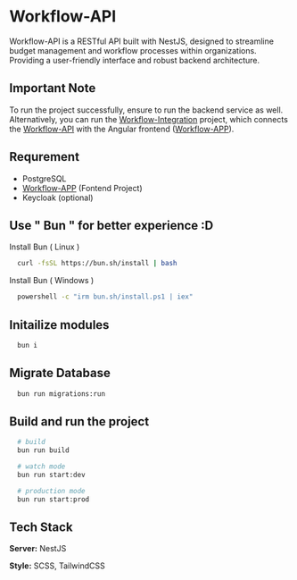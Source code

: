 
# Workflow-API 
Workflow-API is a RESTful API built with NestJS, designed to streamline budget management and workflow processes within organizations. Providing a user-friendly interface and robust backend architecture.

## Important Note
To run the project successfully, ensure to run the backend service as well. Alternatively, you can run the [Workflow-Integration](https://github.com/Yeet2042/devpool-workflow-integration) project, which connects the [Workflow-API](https://github.com/Yeet2042/devpool-workflow-app) with the Angular frontend ([Workflow-APP](https://github.com/Yeet2042/devpool-workflow-app)).

## Requrement
- PostgreSQL
- [Workflow-APP](https://github.com/Yeet2042/devpool-workflow-app) (Fontend Project)
- Keycloak (optional)
## Use " Bun " for better experience :D
Install Bun ( Linux )
```bash
  curl -fsSL https://bun.sh/install | bash
```

Install Bun ( Windows )
```bash
  powershell -c "irm bun.sh/install.ps1 | iex"
```

## Initailize modules
```bash
  bun i
```

## Migrate Database

```bash
  bun run migrations:run
```

## Build and run the project
```bash
  # build
  bun run build

  # watch mode
  bun run start:dev

  # production mode
  bun run start:prod
```
## Tech Stack

**Server:** NestJS

**Style:** SCSS, TailwindCSS

